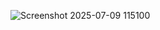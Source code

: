 ![Screenshot 2025-07-09 115100](https://github.com/user-attachments/assets/5eeeed2e-3d76-485f-928b-4a9364045ce4)
